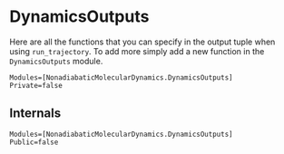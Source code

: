 
# DynamicsOutputs

Here are all the functions that you can specify in the output tuple when using
`run_trajectory`.
To add more simply add a new function in the `DynamicsOutputs` module. 
```@autodocs
Modules=[NonadiabaticMolecularDynamics.DynamicsOutputs]
Private=false
```

## Internals

```@autodocs
Modules=[NonadiabaticMolecularDynamics.DynamicsOutputs]
Public=false
```

